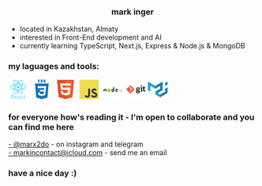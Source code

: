 <h3 align="center">mark inger</h3>

- located in Kazakhstan, Almaty
- interested in Front-End development and AI
- currently learning TypeScript, Next.js, Express & Node.js & MongoDB

<h3>my laguages and tools:</h3>
<div>
  <img src="https://github.com/devicons/devicon/blob/master/icons/react/react-original-wordmark.svg" title="React" alt="React" width="40" height="40"/>&nbsp;
  <img src="https://github.com/devicons/devicon/blob/master/icons/css3/css3-plain-wordmark.svg"  title="CSS3" alt="CSS" width="40" height="40"/>&nbsp;
  <img src="https://github.com/devicons/devicon/blob/master/icons/html5/html5-original.svg" title="HTML5" alt="HTML" width="40" height="40"/>&nbsp;
  <img src="https://github.com/devicons/devicon/blob/master/icons/javascript/javascript-original.svg" title="JavaScript" alt="JavaScript" width="40" height="40"/>&nbsp;
  <img src="https://github.com/devicons/devicon/blob/master/icons/nodejs/nodejs-original-wordmark.svg" title="NodeJS" alt="NodeJS" width="40" height="40"/>&nbsp;
  <img src="https://github.com/devicons/devicon/blob/master/icons/git/git-original-wordmark.svg" title="Git" **alt="Git" width="40" height="40"/>
    <img src="https://github.com/devicons/devicon/blob/master/icons/materialui/materialui-original.svg" title="Material UI" alt="Material UI" width="40" height="40"/>&nbsp;
</div>

<h3>for everyone how's reading it - I'm open to collaborate and you can find me here</h3>
<a href="https://www.instagram.com/marx2do/" target="_blank">- @marx2do</a> - on instagram and telegram <br>
<a href="mailto: markincontact@icloud.com">- markincontact@icloud.com</a> - send me an email
<br>
<h3 font="bold">have a nice day :)</h3> 
